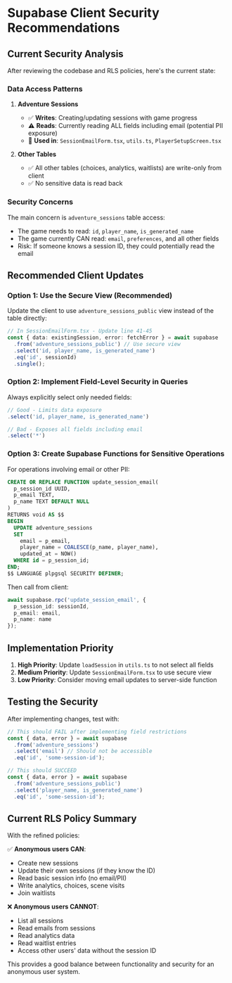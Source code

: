 # Supabase Client Security Recommendations

## Current Security Analysis

After reviewing the codebase and RLS policies, here's the current state:

### Data Access Patterns

1. **Adventure Sessions**
   - ✅ **Writes**: Creating/updating sessions with game progress
   - ⚠️ **Reads**: Currently reading ALL fields including email (potential PII exposure)
   - 📍 **Used in**: `SessionEmailForm.tsx`, `utils.ts`, `PlayerSetupScreen.tsx`

2. **Other Tables**
   - ✅ All other tables (choices, analytics, waitlists) are write-only from client
   - ✅ No sensitive data is read back

### Security Concerns

The main concern is `adventure_sessions` table access:
- The game needs to read: `id`, `player_name`, `is_generated_name` 
- The game currently CAN read: `email`, `preferences`, and all other fields
- Risk: If someone knows a session ID, they could potentially read the email

## Recommended Client Updates

### Option 1: Use the Secure View (Recommended)

Update the client to use `adventure_sessions_public` view instead of the table directly:

```typescript
// In SessionEmailForm.tsx - Update line 41-45
const { data: existingSession, error: fetchError } = await supabase
  .from('adventure_sessions_public') // Use secure view
  .select('id, player_name, is_generated_name')
  .eq('id', sessionId)
  .single();
```

### Option 2: Implement Field-Level Security in Queries

Always explicitly select only needed fields:

```typescript
// Good - Limits data exposure
.select('id, player_name, is_generated_name')

// Bad - Exposes all fields including email
.select('*')
```

### Option 3: Create Supabase Functions for Sensitive Operations

For operations involving email or other PII:

```sql
CREATE OR REPLACE FUNCTION update_session_email(
  p_session_id UUID,
  p_email TEXT,
  p_name TEXT DEFAULT NULL
)
RETURNS void AS $$
BEGIN
  UPDATE adventure_sessions 
  SET 
    email = p_email,
    player_name = COALESCE(p_name, player_name),
    updated_at = NOW()
  WHERE id = p_session_id;
END;
$$ LANGUAGE plpgsql SECURITY DEFINER;
```

Then call from client:
```typescript
await supabase.rpc('update_session_email', {
  p_session_id: sessionId,
  p_email: email,
  p_name: name
});
```

## Implementation Priority

1. **High Priority**: Update `loadSession` in `utils.ts` to not select all fields
2. **Medium Priority**: Update `SessionEmailForm.tsx` to use secure view
3. **Low Priority**: Consider moving email updates to server-side function

## Testing the Security

After implementing changes, test with:

```typescript
// This should FAIL after implementing field restrictions
const { data, error } = await supabase
  .from('adventure_sessions')
  .select('email') // Should not be accessible
  .eq('id', 'some-session-id');

// This should SUCCEED
const { data, error } = await supabase
  .from('adventure_sessions_public')
  .select('player_name, is_generated_name')
  .eq('id', 'some-session-id');
```

## Current RLS Policy Summary

With the refined policies:

✅ **Anonymous users CAN**:
- Create new sessions
- Update their own sessions (if they know the ID)
- Read basic session info (no email/PII)
- Write analytics, choices, scene visits
- Join waitlists

❌ **Anonymous users CANNOT**:
- List all sessions
- Read emails from sessions
- Read analytics data
- Read waitlist entries
- Access other users' data without the session ID

This provides a good balance between functionality and security for an anonymous user system.